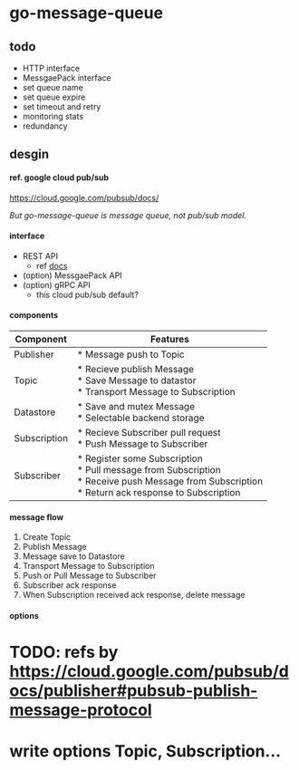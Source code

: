 # go-message-queue

## todo

* HTTP interface
* MessgaePack interface
* set queue name
* set queue expire
* set timeout and retry
* monitoring stats
* redundancy

## desgin

#### ref. google cloud pub/sub

https://cloud.google.com/pubsub/docs/

_But go-message-queue is message queue, not pub/sub model._

#### interface

* REST API
  * ref [docs](https://cloud.google.com/pubsub/docs/reference/rest/)
* (option) MessgaePack API
* (option) gRPC API
  * this cloud pub/sub default?

#### components

| Component | Features |
| ------ | ------ |
| Publisher | * Message push to Topic |
| Topic | * Recieve publish Message<br/> * Save Message to datastor<br/> * Transport Message to Subscription |
| Datastore | * Save and mutex Message<br/> * Selectable backend storage |
| Subscription | * Recieve Subscriber pull request<br/> * Push Message to Subscriber |
| Subscriber | * Register some Subscription<br/>* Pull message from Subscription<br/>* Receive push Message from Subscription<br/> * Return ack response to Subscription|

#### message flow

1. Create Topic
2. Publish Message
3. Message save to Datastore
4. Transport Message to Subscription
5. Push or Pull Message to Subscriber
6. Subscriber ack response
7. When Subscription received ack response, delete message

#### options

# TODO: refs by https://cloud.google.com/pubsub/docs/publisher#pubsub-publish-message-protocol
#       write options Topic, Subscription...
